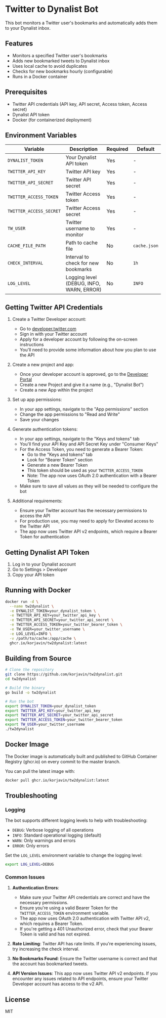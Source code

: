 # Twitter to Dynalist Bot

This bot monitors a Twitter user's bookmarks and automatically adds them to your Dynalist inbox.

## Features

- Monitors a specified Twitter user's bookmarks
- Adds new bookmarked tweets to Dynalist inbox
- Uses local cache to avoid duplicates
- Checks for new bookmarks hourly (configurable)
- Runs in a Docker container

## Prerequisites

- Twitter API credentials (API key, API secret, Access token, Access secret)
- Dynalist API token
- Docker (for containerized deployment)

## Environment Variables

| Variable | Description | Required | Default |
|----------|-------------|----------|---------|
| `DYNALIST_TOKEN` | Your Dynalist API token | Yes | - |
| `TWITTER_API_KEY` | Twitter API key | Yes | - |
| `TWITTER_API_SECRET` | Twitter API secret | Yes | - |
| `TWITTER_ACCESS_TOKEN` | Twitter Access token | Yes | - |
| `TWITTER_ACCESS_SECRET` | Twitter Access secret | Yes | - |
| `TW_USER` | Twitter username to monitor | Yes | - |
| `CACHE_FILE_PATH` | Path to cache file | No | `cache.json` |
| `CHECK_INTERVAL` | Interval to check for new bookmarks | No | `1h` |
| `LOG_LEVEL` | Logging level (DEBUG, INFO, WARN, ERROR) | No | `INFO` |

## Getting Twitter API Credentials

1. Create a Twitter Developer account:
   - Go to [developer.twitter.com](https://developer.twitter.com/)
   - Sign in with your Twitter account
   - Apply for a developer account by following the on-screen instructions
   - You'll need to provide some information about how you plan to use the API

2. Create a new project and app:
   - Once your developer account is approved, go to the [Developer Portal](https://developer.twitter.com/en/portal/dashboard)
   - Create a new Project and give it a name (e.g., "Dynalist Bot")
   - Create a new App within the project

3. Set up app permissions:
   - In your app settings, navigate to the "App permissions" section
   - Change the app permissions to "Read and Write"
   - Save your changes

4. Generate authentication tokens:
   - In your app settings, navigate to the "Keys and tokens" tab
   - You'll find your API Key and API Secret Key under "Consumer Keys"
   - For the Access Token, you need to generate a Bearer Token:
     - Go to the "Keys and tokens" tab
     - Look for "Bearer Token" section
     - Generate a new Bearer Token
     - This token should be used as your `TWITTER_ACCESS_TOKEN`
     - Note: The app now uses OAuth 2.0 authentication with a Bearer Token
   - Make sure to save all values as they will be needed to configure the bot

5. Additional requirements:
   - Ensure your Twitter account has the necessary permissions to access the API
   - For production use, you may need to apply for Elevated access to the Twitter API
   - The app now uses Twitter API v2 endpoints, which require a Bearer Token for authentication

## Getting Dynalist API Token

1. Log in to your Dynalist account
2. Go to Settings > Developer
3. Copy your API token

## Running with Docker

```bash
docker run -d \
  --name tw2dynalist \
  -e DYNALIST_TOKEN=your_dynalist_token \
  -e TWITTER_API_KEY=your_twitter_api_key \
  -e TWITTER_API_SECRET=your_twitter_api_secret \
  -e TWITTER_ACCESS_TOKEN=your_twitter_bearer_token \
  -e TW_USER=your_twitter_username \
  -e LOG_LEVEL=INFO \
  -v /path/to/cache:/app/cache \
  ghcr.io/korjavin/tw2dynalist:latest
```

## Building from Source

```bash
# Clone the repository
git clone https://github.com/korjavin/tw2dynalist.git
cd tw2dynalist

# Build the binary
go build -o tw2dynalist

# Run the bot
export DYNALIST_TOKEN=your_dynalist_token
export TWITTER_API_KEY=your_twitter_api_key
export TWITTER_API_SECRET=your_twitter_api_secret
export TWITTER_ACCESS_TOKEN=your_twitter_bearer_token
export TW_USER=your_twitter_username
./tw2dynalist
```

## Docker Image

The Docker image is automatically built and published to GitHub Container Registry (ghcr.io) on every commit to the master branch.

You can pull the latest image with:

```bash
docker pull ghcr.io/korjavin/tw2dynalist:latest
```

## Troubleshooting

### Logging

The bot supports different logging levels to help with troubleshooting:

- `DEBUG`: Verbose logging of all operations
- `INFO`: Standard operational logging (default)
- `WARN`: Only warnings and errors
- `ERROR`: Only errors

Set the `LOG_LEVEL` environment variable to change the logging level:

```bash
export LOG_LEVEL=DEBUG
```

### Common Issues

1. **Authentication Errors**:
   - Make sure your Twitter API credentials are correct and have the necessary permissions.
   - Ensure you're using a valid Bearer Token for the `TWITTER_ACCESS_TOKEN` environment variable.
   - The app now uses OAuth 2.0 authentication with Twitter API v2, which requires a Bearer Token.
   - If you're getting a 401 Unauthorized error, check that your Bearer Token is valid and has not expired.

2. **Rate Limiting**: Twitter API has rate limits. If you're experiencing issues, try increasing the check interval.

3. **No Bookmarks Found**: Ensure the Twitter username is correct and that the account has bookmarked tweets.

4. **API Version Issues**: This app now uses Twitter API v2 endpoints. If you encounter any issues related to API endpoints, ensure your Twitter Developer account has access to the v2 API.

## License

MIT